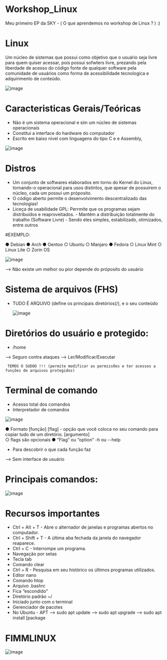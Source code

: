 # Workshop_Linux
Meu primeiro EP da SKY - ( O que aprendemos no workshop de Linux ? ) :) 
# Linux 

Um núcleo de sistemas que possui como objetivo que o usuário seja livre para quem quiser acessar, pois possui sofwters livre, prezando pela liberdade de acesso do código fonte de qualquer software pela comunidade de usuários como forma de acessibilidade tecnologica e adquirimento de conteúdo.

![image](https://github.com/Belzinha0402/Workshop_Linux/assets/134566350/26f27fc6-0277-4d35-b22c-f2e3d3536b16)


# Caracteristicas Gerais/Teóricas

- Não é um sistema operacional e sim um núcleo de sistemas operacionais
- Constitui a interface do hardware do 
computador
- Escrito em baixo nivel com linguagens do tipo C e e Assembly,

![image](https://github.com/Belzinha0402/Workshop_Linux/assets/134566350/21a69ff4-7f8e-49cd-b064-04c88c4bd569)

# Distros

- Um conjunto de softwares elaborados em torno do Kernel do Linux, tornando-o operacional para usos distintos, que apesar de possuirem o núcleo, cada um possui um próposito. 
- O código aberto permite o desenvolvimento descentralizado das tecnologias!
- Liceça de usabilidade GPL: Perrmite que os programas sejam distribuídos e reaproveitados. 
       - Mantêm a distribuição totalmente do trabalho (Software Livre)
       - Sendo eles simples, estabilizado, otimizados, entre outros 

#EXEMPLO:

● Debian                                           ● Arch                                        ● Gentoo
○ Ubuntu                                           ○ Manjaro                                     ● Fedora
○ Linux Mint 
○ Linux Lite 
○ Zorin OS


![image](https://github.com/Belzinha0402/Workshop_Linux/assets/134566350/79b76451-7e3c-43b0-9113-81ad340ec660)


 --> Não existe um melhor ou pior depende do próposito do usuário 

# Sistema de arquivos (FHS)
- TUDO É ARQUIVO (define os principais diretórios(/), e o seu conteúdo
     
     ![image](https://github.com/Belzinha0402/Workshop_Linux/assets/134566350/27713f4c-6f7a-4216-aab7-85565fef1498)

 # Diretórios  do usuário e protegido:    
 - /home
 
 --> Seguro contra ataques
     --> Ler/Modificar/Executar

     TEMOS O SUDOO !!! (permite modificar as permissÔes e ter acessos a funções de arquivos protegidos)
     
 # Terminal de comando 
 - Acesso total dos comandos
 - Interpretador de comandos 
 
  ![image](https://github.com/Belzinha0402/Workshop_Linux/assets/134566350/a10f81f3-a9ff-495d-a0a8-be8104a53353)

  ● Formato
[função] 
[flag] - opção que você coloca no seu comando para copiar tudo de um diretório.
[argumento]  
○ flags são opcionais
● “Flag” ou “option” -h ou --help
 - Para descobrir o que cada função faz
 
--> Sem interface de usuário

# Principais comandos: 
![image](https://github.com/Belzinha0402/Workshop_Linux/assets/134566350/311b0f88-20c3-424a-8d74-0793d5491c8f)

# Recursos importantes 

- Ctrl + Alt + T - Abre o alternador de janelas e programas abertos no computador.
- Ctrl + Shift + T - A última aba fechada da janela do navegador reaparece.
- Ctrl + C - Interrompe um programa.
- Navegação por setas
- Tecla tab
- Comando clear
- Ctrl + R - Pesquisa em seu histórico os últimos programas utilizados.
- Editor nano
- Comando htop
- Arquivo .bashrc
- Fica “escondido”
- Diretório padrão ~/
- Iniciado junto com o terminal
- Gerenciador de pacotes
- No Ubuntu - APT
 --> sudo apt update
 --> sudo apt upgrade
 --> sudo apt install [package

# FIMMLINUX  
![image](https://github.com/Belzinha0402/Workshop_Linux/assets/134566350/8a01862e-23a5-4808-99a8-cc5260956864)


